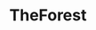---
title: TheForest
crosslinks:
- dayz
- 1zyv820
- playrust
- marijuanaenthusiasts
- evenwithcontext
- gifs
- skyrimmods
---